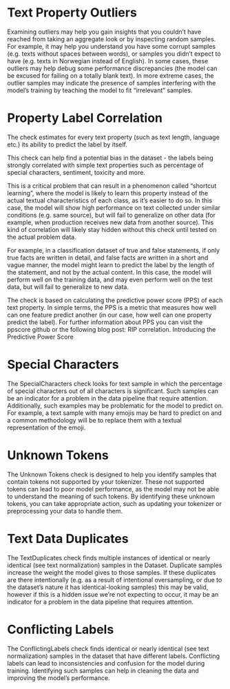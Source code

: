 # Text Property Outliers
Examining outliers may help you gain insights that you couldn’t have reached from taking an aggregate look or by inspecting random samples. 
For example, it may help you understand you have some corrupt samples (e.g. texts without spaces between words), 
or samples you didn’t expect to have (e.g. texts in Norwegian instead of English). 
In some cases, these outliers may help debug some performance discrepancies (the model can be excused for failing on a totally blank text). In more extreme cases, the outlier samples may indicate the presence of samples interfering with the model’s training by teaching the model to fit “irrelevant” samples.

# Property Label Correlation
The check estimates for every text property (such as text length, language etc.) its ability to predict the label by itself.

This check can help find a potential bias in the dataset - the labels being strongly correlated with simple text properties such as percentage of special characters, sentiment, toxicity and more.

This is a critical problem that can result in a phenomenon called “shortcut learning”, where the model is likely to learn this property instead of the actual textual characteristics of each class, as it’s easier to do so. In this case, the model will show high performance on text collected under similar conditions (e.g. same source), but will fail to generalize on other data (for example, when production receives new data from another source). This kind of correlation will likely stay hidden without this check until tested on the actual problem data.

For example, in a classification dataset of true and false statements, if only true facts are written in detail, and false facts are written in a short and vague manner, the model might learn to predict the label by the length of the statement, and not by the actual content. In this case, the model will perform well on the training data, and may even perform well on the test data, but will fail to generalize to new data.

The check is based on calculating the predictive power score (PPS) of each text property. In simple terms, the PPS is a metric that measures how well can one feature predict another (in our case, how well can one property predict the label). For further information about PPS you can visit the ppscore github or the following blog post: RIP correlation. Introducing the Predictive Power Score

# Special Characters
The SpecialCharacters check looks for text sample in which the percentage of special characters out of all characters is significant. 
Such samples can be an indicator for a problem in the data pipeline that require attention. Additionally, such examples may be problematic for the model to predict on. 
For example, a text sample with many emojis may be hard to predict on and a common methodology will be to replace them with a textual representation of the emoji.

# Unknown Tokens
The Unknown Tokens check is designed to help you identify samples that contain tokens not supported by your tokenizer. 
These not supported tokens can lead to poor model performance, as the model may not be able to understand the meaning of such tokens. 
By identifying these unknown tokens, you can take appropriate action, such as updating your tokenizer or preprocessing your data to handle them.

# Text Data Duplicates
The TextDuplicates check finds multiple instances of identical or nearly identical (see text normalization) samples in the Dataset. 
Duplicate samples increase the weight the model gives to those samples. If these duplicates are there intentionally (e.g. as a result of intentional oversampling, or due to the dataset’s nature it has identical-looking samples) this may be valid, 
however if this is a hidden issue we’re not expecting to occur, it may be an indicator for a problem in the data pipeline that requires attention.

# Conflicting Labels
The ConflictingLabels check finds identical or nearly identical (see text normalization) samples in the dataset that have different labels. 
Conflicting labels can lead to inconsistencies and confusion for the model during training. Identifying such samples can help in cleaning the data and improving the model’s performance.

